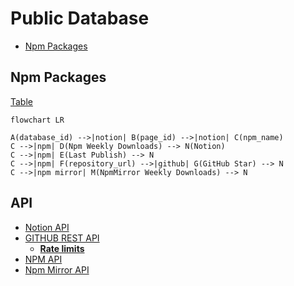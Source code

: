 # Public Database

- [Npm Packages](#npm-packages)

## Npm Packages
[Table](https://zhengbangbo.notion.site/75dc1174b0394f04acde30a004683f68?v=f6eac247a5be498d8387ad3febdbd548)

```mermaid
flowchart LR

A(database_id) -->|notion| B(page_id) -->|notion| C(npm_name)
C -->|npm| D(Npm Weekly Downloads) --> N(Notion)
C -->|npm| E(Last Publish) --> N
C -->|npm| F(repository_url) -->|github| G(GitHub Star) --> N
C -->|npm mirror| M(NpmMirror Weekly Downloads) --> N
```

## API

- [Notion API](https://developers.notion.com/reference)
- [GITHUB REST API](https://docs.github.com/en/rest)
  - [**Rate limits**](https://docs.github.com/en/rest/overview/resources-in-the-rest-api?apiVersion=2022-11-28#rate-limiting)
- [NPM API](./src/api/npm.ts)
- [Npm Mirror API](./src/api/npmmirror.ts)
